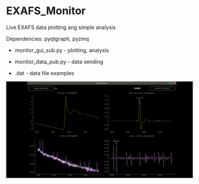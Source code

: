 # EXAFS_Monitor

Live EXAFS data plotting ang simple analysis

Dependencies: pyqtgraph, pyzmq


  * monitor_gui_sub.py - plotting, analysis

  * monitor_data_pub.py - data sending 

  * .dat - data file examples


![Screenshot](Screenshot2b.png)
